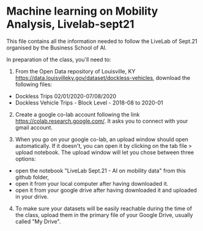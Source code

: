 # Machine learning on Mobility Analysis, Livelab-sept21
This file contains all the information needed to follow the LiveLab of Sept.21 organised by the Business School of AI.

In preparation of the class, you'll need to:
1. From the Open Data repository of Louisville, KY https://data.louisvilleky.gov/dataset/dockless-vehicles, download the following files:
- Dockless Trips 02/01/2020-07/08/2020 
- Dockless Vehicle Trips - Block Level - 2018-08 to 2020-01

2. Create a google co-lab account following the link https://colab.research.google.com/. It asks you to connect with your gmail account. 

3. When you go on your google co-lab, an upload window should open automatically. If it doesn't, you can open it by clicking on the tab file > upload notebook. 
The upload window will let you chose between three options:
- open the notebook "LiveLab Sept.21 - AI on mobility data" from this github folder, 
- open it from your local computer after having downloaded it.
- open it from your google drive after having downloaded it and uploaded in your drive. 

4. To make sure your datasets will be easily reachable during the time of the class, upload them in the primary file of your Google Drive, usually called "My Drive".
